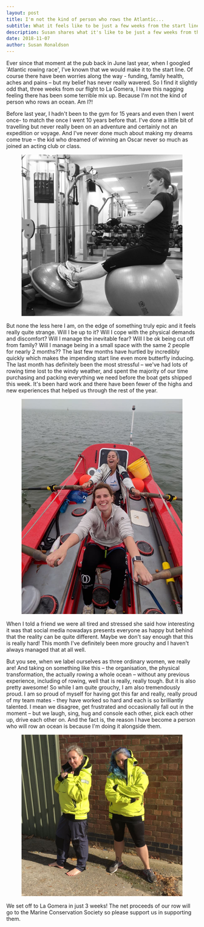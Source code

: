 ```yaml
---
layout: post
title: I'm not the kind of person who rows the Atlantic...
subtitle: What it feels like to be just a few weeks from the start line
description: Susan shares what it's like to be just a few weeks from the start line of the world's toughest row.
date: 2018-11-07
author: Susan Ronaldson
---
```


Ever since that moment at the pub back in June last year, when I googled 'Atlantic rowing race', I've known
that we would make it to the start line. Of course there have been worries along the way - funding, family
health, aches and pains – but my belief has never really wavered. So I find it slightly odd that, three weeks
from our flight to La Gomera, I have this nagging feeling there has been some terrible mix up. Because I'm
not the kind of person who rows an ocean. Am I?!

Before last year, I hadn't been to the gym for 15 years and even then I went once- to match the once I went
10 years before that. I've done a little bit of travelling but never really been on an adventure and certainly not
an expedition or voyage. And I've never done much about making my dreams come true – the kid who
dreamed of winning an Oscar never so much as joined an acting club or class.

<div class="Blog__Post--image_3-col row">
  <div class="col-xs-12">
    <figure>
      <img class="Blog__Post--image" alt="The prizes" src="/assets/images/blogs/who_rows_the_atlantic/susan_at_the_gym.jpg" />
    </figure>
  </div>
</div>

But none the less here I am, on the edge of something truly epic and it feels really quite strange. Will I be up
to it? Will I cope with the physical demands and discomfort? Will I manage the inevitable fear? Will I be ok
being cut off from family? Will I manage being in a small space with the same 2 people for nearly 2 months??
The last few months have hurtled by incredibly quickly which makes the impending start line even more
butterfly inducing. The last month has definitely been the most stressful – we've had lots of rowing time lost
to the windy weather, and spent the majority of our time purchasing and packing everything we need before
the boat gets shipped this week. It's been hard work and there have been fewer of the highs and new
experiences that helped us through the rest of the year.

<div class="Blog__Post--image_3-col row">
  <div class="col-xs-12">
    <figure>
      <img class="Blog__Post--image" alt="The prizes" src="/assets/images/blogs/who_rows_the_atlantic/enjoying_rowing.jpg" />
    </figure>
  </div>
</div>

When I told a friend we were all tired and stressed she said how interesting it was that social media
nowadays presents everyone as happy but behind that the reality can be quite different. Maybe we don't say
enough that this is really hard! This month I've definitely been more grouchy and I haven't always managed
that at all well.

But you see, when we label ourselves as three ordinary women, we really are! And taking on something like
this – the organisation, the physical transformation, the actually rowing a whole ocean – without any previous
experience, including of rowing, well that is really, really tough. But it is also pretty awesome! So while I am
quite grouchy, I am also tremendously proud. I am so proud of myself for having got this far and really, really
proud of my team mates - they have worked so hard and each is so brilliantly talented. I mean we disagree,
get frustrated and occasionally fall out in the moment – but we laugh, sing, hug and console each other, pick
each other up, drive each other on.  And the fact is, the reason I have become a person who will row an
ocean is because I'm doing it alongside them.

<div class="Blog__Post--image_3-col row">
  <div class="col-xs-12">
    <figure>
        <img class="Blog__Post--image" alt="Working out who's captain" src="/assets/images/blogs/who_rows_the_atlantic/trying_on_wet_weather_gear.jpg" />
  </figure>
  </div>
</div>

We set off to La Gomera in just 3 weeks! The net proceeds of our row will go to the Marine Conservation
Society so please support us in supporting them.

